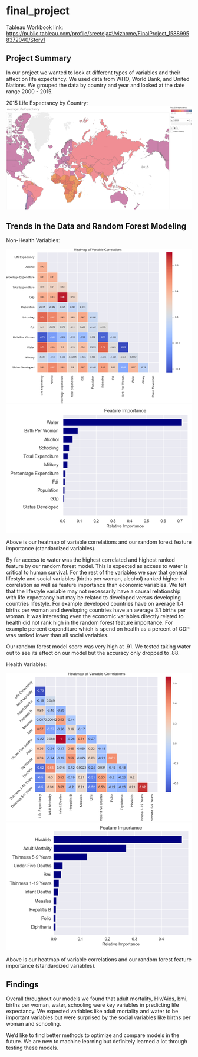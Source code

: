 # final_project
Tableau Workbook link: https://public.tableau.com/profile/sreeteja#!/vizhome/FinalProject_15889958372040/Story1

## Project Summary

In our project we wanted to look at different types of variables and their affect on life expectancy. We used data from WHO, World Bank, and United Nations. We grouped the data by country and year and looked at the date range 2000 - 2015.

2015 Life Expectancy by Country:
![Dates](images/map_tab.png)

## Trends in the Data and Random Forest Modeling

Non-Health Variables:

![Dates](images/heatmap.png)
![Dates](images/features.png)

Above is our heatmap of variable correlations and our random forest feature importance (standardized variables).

By far access to water was the highest correlated and highest ranked feature by our random forest model. This is expected as access to water is critical to human survival. For the rest of the variables we saw that general lifestyle and social variables (births per woman, alcohol) ranked higher in correlation as well as feature importance than economic variables. We felt that the lifestyle variable may not necessarily have a causal relationship with life expectancy but may be related to developed versus developing countries lifestyle. For example developed countries have on average 1.4 births per woman and developing countries have an average 3.1 births per woman. It was interesting even the economic variables directly related to health did not rank high in the random forest feature importance. For example percent expenditure which is spend on health as a percent of GDP was ranked lower than all social variables.

Our random forest model score was very high at .91. We tested taking water out to see its effect on our model but the accuracy only dropped to .88.

Health Variables: 

![Dates](images/mortality_heatmap.png)
![Dates](images/mortality_features.png)

Above is our heatmap of variable correlations and our random forest feature importance (standardized variables).



## Findings
 Overall throughout our models we found that adult mortality, Hiv/Aids, bmi, births per woman, water, schooling were key variables in predicting life expectancy. We expected variables like adult mortality and water to be important variables but were surprised by the social variables like births per woman and schooling.
 
 We’d like to find better methods to optimize and compare models in the future. We are new to machine learning but definitely learned a lot through testing these models.

